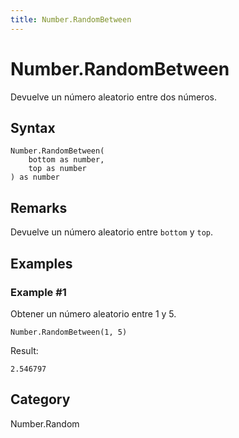 ```yaml
---
title: Number.RandomBetween
---
```


# Number.RandomBetween


Devuelve un número aleatorio entre dos números.


## Syntax

```powerquery
Number.RandomBetween(
    bottom as number,
    top as number
) as number
```


## Remarks

Devuelve un número aleatorio entre <code>bottom</code> y <code>top</code>.


## Examples

### Example #1 
Obtener un número aleatorio entre 1 y 5.
```powerquery
Number.RandomBetween(1, 5)
```

Result: 
```powerquery
2.546797
```




## Category
Number.Random
